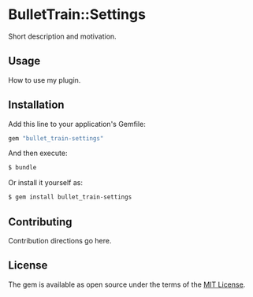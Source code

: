 # BulletTrain::Settings
Short description and motivation.

## Usage
How to use my plugin.

## Installation
Add this line to your application's Gemfile:

```ruby
gem "bullet_train-settings"
```

And then execute:
```bash
$ bundle
```

Or install it yourself as:
```bash
$ gem install bullet_train-settings
```

## Contributing
Contribution directions go here.

## License
The gem is available as open source under the terms of the [MIT License](https://opensource.org/licenses/MIT).
